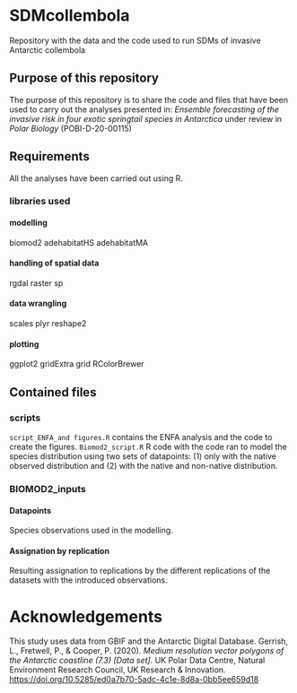 # SDMcollembola
Repository with the data and the code used to run SDMs of invasive Antarctic collembola
## Purpose of this repository
The purpose of this repository is to share the code and files that have been used to carry out the analyses presented in: _Ensemble forecasting of the invasive risk in four exotic springtail species in Antarctica_ under review in _Polar Biology_ (POBI-D-20-00115)
## Requirements
All the analyses have been carried out using R.
### libraries used

#### modelling
biomod2
adehabitatHS
adehabitatMA

#### handling of spatial data
rgdal
raster
sp

#### data wrangling
scales
plyr
reshape2

#### plotting
ggplot2
gridExtra
grid
RColorBrewer
## Contained files
### scripts
`script_ENFA_and figures.R` contains the ENFA analysis and the code to create the figures.
`Biomod2_script.R` R code with the code ran to model the species distribution using two sets of datapoints: (1) only with the native observed distribution and (2) with the native and non-native distribution.
### BIOMOD2_inputs 
#### Datapoints
Species observations used in the modelling. 
#### Assignation by replication
Resulting assignation to replications by the different replications of the datasets with the introduced observations.

# Acknowledgements
This study uses data from GBIF and the Antarctic Digital Database.
Gerrish, L., Fretwell, P., & Cooper, P. (2020). _Medium resolution vector polygons of the Antarctic coastline (7.3) [Data set]._ UK Polar Data Centre, Natural Environment Research Council, UK Research & Innovation. https://doi.org/10.5285/ed0a7b70-5adc-4c1e-8d8a-0bb5ee659d18